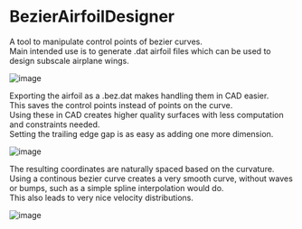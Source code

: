 # BezierAirfoilDesigner

A tool to manipulate control points of bezier curves.  
Main intended use is to generate .dat airfoil files which can be used to design subscale airplane wings.  

![image](https://github.com/Marc-Frank/BezierAirfoilDesigner/assets/74321912/290aa1ed-7230-4ddc-b359-40222af274c7)


Exporting the airfoil as a .bez.dat makes handling them in CAD easier.  
This saves the control points instead of points on the curve.  
Using these in CAD creates higher quality surfaces with less computation and constraints needed.  
Setting the trailing edge gap is as easy as adding one more dimension.  

![image](https://github.com/Marc-Frank/BezierAirfoilDesigner/assets/74321912/061d33eb-45d7-49de-b4a1-30434a2ff780)

The resulting coordinates are naturally spaced based on the curvature.  
Using a continous bezier curve creates a very smooth curve, without waves or bumps, such as a simple spline interpolation would do.  
This also leads to very nice velocity distributions.  

![image](https://github.com/Marc-Frank/BezierAirfoilDesigner/assets/74321912/b572f173-d2e7-4fdb-9550-56a171111f51)

